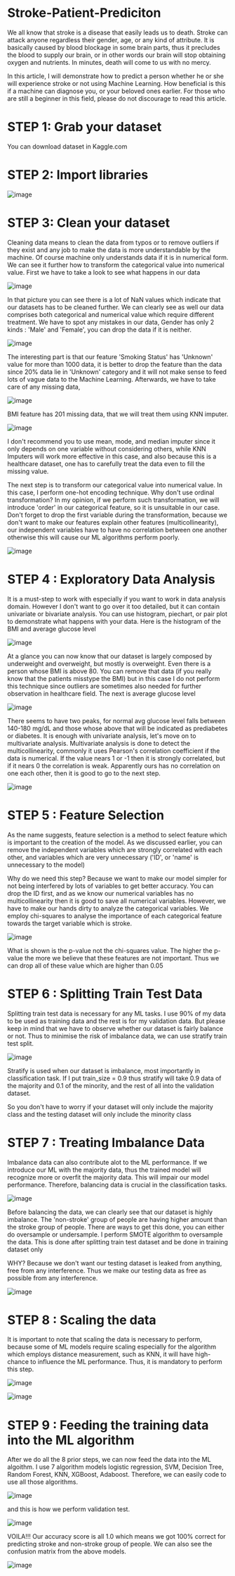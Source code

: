 # Stroke-Patient-Prediciton

We all know that stroke is a disease that easily leads us to death. Stroke can attack anyone regardless their gender, age, or any kind of attribute. It is basically caused by blood blockage in some brain parts, thus it precludes the blood to supply our brain, or in other words our brain will stop obtaining oxygen and nutrients. In minutes, death will come to us with no mercy.

In this article, I will demonstrate how to predict a person whether he or she will experience stroke or not using Machine Learning. How beneficial is this if a machine can diagnose you, or your beloved ones earlier. For those who are still a beginner in this field, please do not discourage to read this article.

# STEP 1: Grab your dataset

You can download dataset in Kaggle.com 

# STEP 2: Import libraries

![image](https://user-images.githubusercontent.com/84617244/145663210-aca3d139-ed94-4366-bef1-4537be905a96.png)

# STEP 3: Clean your dataset

Cleaning data means to clean the data from typos or to remove outliers if they exist and any job to make the data is more understandable by the machine. Of course machine only understands data if it is in numerical form. We can see it further how to transform the categorical value into numerical value. First we have to take a look to see what happens in our data

![image](https://user-images.githubusercontent.com/84617244/145662295-4c77f04b-eca9-45e3-ac80-cd4bac82d622.png)

In that picture you can see there is a lot of NaN values which indicate that our datasets has to be cleaned further. We can clearly see as well our data comprises both categorical and numerical value which require different treatment.
We have to spot any mistakes in our data, Gender has only 2 kinds : 'Male' and 'Female', you can drop the data if it is neither.

![image](https://user-images.githubusercontent.com/84617244/145671977-d314acae-ff8e-4240-a9ce-fc6c7f8a9e29.png)

The interesting part is that our feature 'Smoking Status' has 'Unknown' value for more than 1000 data, it is better to drop the feature than the data since 20% data lie in 'Unknown' category and it will not make sense to feed lots of vague data to the Machine Learning.
Afterwards, we have to take care of any missing data,

![image](https://user-images.githubusercontent.com/84617244/145672788-8d86f1b0-2248-477a-ba5d-19553395cd5c.png)

BMI feature has 201 missing data, that we will treat them using KNN imputer.

![image](https://user-images.githubusercontent.com/84617244/145674468-0bd0bb48-9c72-47f5-b6e7-a935f3fe1cc1.png)

I don't recommend you to use mean, mode, and median imputer since it only depends on one variable without considering others, while KNN Imputers will work more effective in this case, and also because this is a healthcare dataset, one has to carefully treat the data even to fill the missing value.

The next step is to transform our categorical value into numerical value. In this case, I perform one-hot encoding technique. Why don't use ordinal transformation?
In my opinion, if we perform such transformation, we will introduce 'order' in our categorical feature, so it is unsuitable in our case. Don't forget to drop the first variable during the transformation, because we don't want to make our features explain other features (multicollinearity), our independent variables have to have no correlation between one another otherwise this will cause our ML algorithms perform poorly.

![image](https://user-images.githubusercontent.com/84617244/145675592-3ee00cdd-a20f-48eb-b139-a2417775b951.png)

# STEP 4 : Exploratory Data Analysis

It is a must-step to work with especially if you want to work in data analysis domain.
However I don't want to go over it too detailed, but it can contain univariate or bivariate analysis. You can use histogram, piechart, or pair plot to demonstrate what happens with your data. Here is the histogram of the BMI and average glucose level

![image](https://user-images.githubusercontent.com/84617244/145675829-66ef8ca0-acba-4398-aa81-1f016cb56330.png)

At a glance you can now know that our dataset is largely composed by underweight and overweight, but mostly is overweight. Even there is a person whose BMI is above 80.
You can remove that data (if you really know that the patients misstype the BMI) but in this case I do not perform this technique since outliers are sometimes also needed for further observation in healthcare field.
The next is average glucose level

![image](https://user-images.githubusercontent.com/84617244/145676316-96111463-e467-4a6b-96b9-e22c3eaa0c71.png)

There seems to have two peaks, for normal avg glucose level falls between 140-180 mg/dL and those whose above that will be indicated as prediabetes or diabetes.
It is enough with univariate analysis, let's move on to multivariate analysis. Multivariate analysis is done to detect the multicollinearity, commonly it uses Pearson's correlation coefficient if the data is numerical. If the value nears 1 or -1 then it is strongly correlated, but if it nears 0 the correlation is weak. Apparently ours has no correlation on one each other, then it is good to go to the next step.

![image](https://user-images.githubusercontent.com/84617244/145676465-b658c433-d905-4427-817f-258e01f5c106.png)

# STEP 5 : Feature Selection

As the name suggests, feature selection is a method to select feature which is important to the creation of the model. As we discussed earlier, you can remove the independent variables which are strongly correlated with each other, and variables which are very unnecessary ('ID', or 'name' is unnecessary to the model)

Why do we need this step? Because we want to make our model simpler for not being interfered by lots of variables to get better accuracy.
You can drop the ID first, and as we know our numerical variables has no multicollinearity then it is good to save all numerical variables. However, we have to make our hands dirty to analyze the categorical variables. We employ chi-squares to analyse the importance of each categorical feature towards the target variable which is stroke.

![image](https://user-images.githubusercontent.com/84617244/145676825-fb8539e2-8310-4d2b-905a-f3162f3a996d.png)

What is shown is the p-value not the chi-squares value. The higher the p-value the more we believe that these features are not important. Thus we can drop all of these value which are higher than 0.05

# STEP 6 : Splitting Train Test Data

Splitting train test data is necessary for any ML tasks. I use 90% of my data to be used as training data and the rest is for my validation data. But please keep in mind that we have to observe whether our dataset is fairly balance or not. Thus to minimise the risk of imbalance data, we can use stratify train test split.

![image](https://user-images.githubusercontent.com/84617244/145678308-8950427a-fa6c-4782-826e-419f5703a4f7.png)

Stratify is used when our dataset is imbalance, most importantly in classification task. If I put train_size = 0.9 thus stratify will take 0.9 data of the majority and 0.1 of the minority, and the rest of all into the validation dataset. 

So you don't have to worry if your dataset will only include the majority class and the testing dataset will only  include the minority class

# STEP 7 : Treating Imbalance Data

Imbalance data can also contribute alot to the ML performance. If we introduce our ML with the majority data, thus the trained model will recognize more or overfit the majority data. This will impair our model performance. Therefore, balancing data is crucial in the classification tasks.

![image](https://user-images.githubusercontent.com/84617244/145678973-3b815666-746d-4cec-9b29-f5f1f1eab5dd.png)

Before balancing the data, we can clearly see that our dataset is highly imbalance. The 'non-stroke' group of people are having higher amount than the stroke group of people.
There are ways to get this done, you can either do oversample or undersample. I perform SMOTE algorithm to oversample the data. This is done after splitting train test dataset and be done in training dataset only

WHY? Because we don't want our testing dataset is leaked from anything, free from any interference. Thus we make our testing data as free as possible from any interference.

![image](https://user-images.githubusercontent.com/84617244/145678709-3e8a63ed-16d6-4fbd-b1c1-b73115c2d1cc.png)

# STEP 8 : Scaling the data

It is important to note that scaling the data is necessary to perform, because some of ML models require scaling especially for the algorithm which employs distance measurement, such as KNN, it will have high-chance to influence the ML performance. Thus, it is mandatory to perform this step.

![image](https://user-images.githubusercontent.com/84617244/145679467-9deeb1ce-aa40-4924-969e-e5b7b05a0d60.png)

![image](https://user-images.githubusercontent.com/84617244/145679490-2870d736-6ab7-4716-af76-5e887e242c59.png)

# STEP 9 : Feeding the training data into the ML algorithm

After we do all the 8 prior steps, we can now feed the data into the ML algoithm. I use 7 algorithm models logistic regression, SVM, Decision Tree, Random Forest, KNN, XGBoost, 
Adaboost. Therefore, we can easily code to use all those algorithms.

![image](https://user-images.githubusercontent.com/84617244/145679842-e688d306-2438-47bd-8757-5b340ccf85e6.png)

and this is how we perform validation test.

![image](https://user-images.githubusercontent.com/84617244/145679889-0d86ff45-2786-4fa4-bf33-503485341b91.png)

VOILA!!! Our accuracy score is all 1.0 which means we got 100% correct for predicting stroke and non-stroke group of people.
We can also see the confusion matrix from the above models.

![image](https://user-images.githubusercontent.com/84617244/145680098-99dd131f-16b2-42d4-a663-4b6fb35b1fd5.png)









